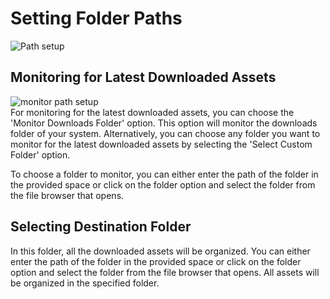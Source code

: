 # Setting Folder Paths
![Path setup](https://github.com/Gauravpatil-8/Real-Time-Asset-Organiser/blob/main/Resource/foldersetup.png)<br>
## Monitoring for Latest Downloaded Assets
![monitor path setup](https://github.com/Gauravpatil-8/Real-Time-Asset-Organiser/blob/main/Resource/selectfoldertomonitor.png)<br>
For monitoring for the latest downloaded assets, you can choose the 'Monitor Downloads Folder' option. This option will monitor the downloads folder of your system. Alternatively, you can choose any folder you want to monitor for the latest downloaded assets by selecting the 'Select Custom Folder' option.

To choose a folder to monitor, you can either enter the path of the folder in the provided space or click on the folder option and select the folder from the file browser that opens.

## Selecting Destination Folder

In this folder, all the downloaded assets will be organized. You can either enter the path of the folder in the provided space or click on the folder option and select the folder from the file browser that opens. All assets will be organized in the specified folder.

